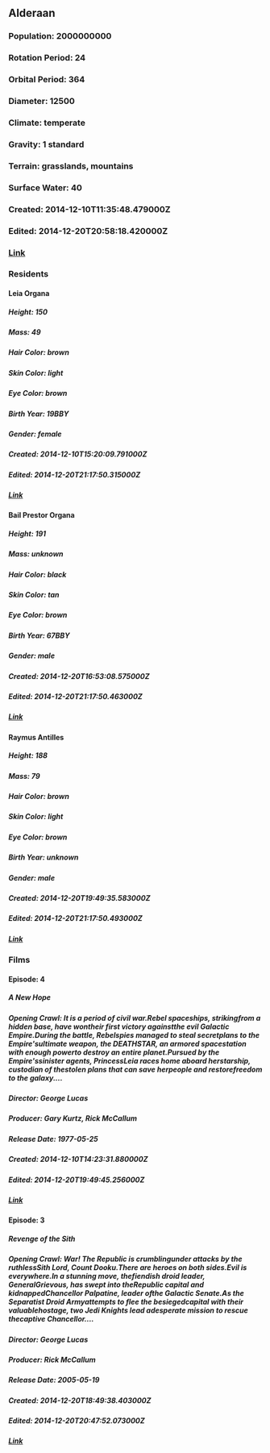 ## Alderaan
### Population: 2000000000
### Rotation Period: 24
### Orbital Period: 364
### Diameter: 12500
### Climate: temperate
### Gravity: 1 standard
### Terrain: grasslands, mountains
### Surface Water: 40
### Created: 2014-12-10T11:35:48.479000Z
### Edited: 2014-12-20T20:58:18.420000Z
### [Link](https://swapi.dev/api/planets/2/)
### Residents
#### Leia Organa
##### Height: 150
##### Mass: 49
##### Hair Color: brown
##### Skin Color: light
##### Eye Color: brown
##### Birth Year: 19BBY
##### Gender: female
##### Created: 2014-12-10T15:20:09.791000Z
##### Edited: 2014-12-20T21:17:50.315000Z
##### [Link](https://swapi.dev/api/people/5/)
#### Bail Prestor Organa
##### Height: 191
##### Mass: unknown
##### Hair Color: black
##### Skin Color: tan
##### Eye Color: brown
##### Birth Year: 67BBY
##### Gender: male
##### Created: 2014-12-20T16:53:08.575000Z
##### Edited: 2014-12-20T21:17:50.463000Z
##### [Link](https://swapi.dev/api/people/68/)
#### Raymus Antilles
##### Height: 188
##### Mass: 79
##### Hair Color: brown
##### Skin Color: light
##### Eye Color: brown
##### Birth Year: unknown
##### Gender: male
##### Created: 2014-12-20T19:49:35.583000Z
##### Edited: 2014-12-20T21:17:50.493000Z
##### [Link](https://swapi.dev/api/people/81/)
### Films
#### Episode: 4
##### A New Hope
##### Opening Crawl: It is a period of civil war.Rebel spaceships, strikingfrom a hidden base, have wontheir first victory againstthe evil Galactic Empire.During the battle, Rebelspies managed to steal secretplans to the Empire'sultimate weapon, the DEATHSTAR, an armored spacestation with enough powerto destroy an entire planet.Pursued by the Empire'ssinister agents, PrincessLeia races home aboard herstarship, custodian of thestolen plans that can save herpeople and restorefreedom to the galaxy....
##### Director: George Lucas
##### Producer: Gary Kurtz, Rick McCallum
##### Release Date: 1977-05-25
##### Created: 2014-12-10T14:23:31.880000Z
##### Edited: 2014-12-20T19:49:45.256000Z
##### [Link](https://swapi.dev/api/films/1/)
#### Episode: 3
##### Revenge of the Sith
##### Opening Crawl: War! The Republic is crumblingunder attacks by the ruthlessSith Lord, Count Dooku.There are heroes on both sides.Evil is everywhere.In a stunning move, thefiendish droid leader, GeneralGrievous, has swept into theRepublic capital and kidnappedChancellor Palpatine, leader ofthe Galactic Senate.As the Separatist Droid Armyattempts to flee the besiegedcapital with their valuablehostage, two Jedi Knights lead adesperate mission to rescue thecaptive Chancellor....
##### Director: George Lucas
##### Producer: Rick McCallum
##### Release Date: 2005-05-19
##### Created: 2014-12-20T18:49:38.403000Z
##### Edited: 2014-12-20T20:47:52.073000Z
##### [Link](https://swapi.dev/api/films/6/)